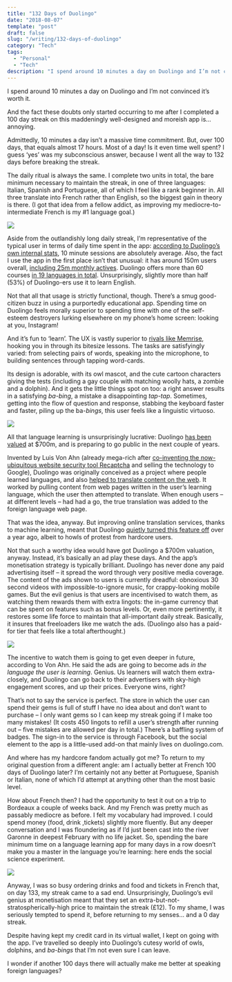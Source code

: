 ```yaml
---
title: "132 Days of Duolingo"
date: "2018-08-07"
template: "post"
draft: false
slug: "/writing/132-days-of-duolingo"
category: "Tech"
tags:
  - "Personal"
  - "Tech"
description: "I spend around 10 minutes a day on Duolingo and I’m not convinced it’s worth it. And the fact these doubts only started occurring to me after I completed a 100 day streak on this maddeningly well-designed and moreish app is… annoying."
---
```


I spend around 10 minutes a day on Duolingo and I’m not convinced it’s worth it.

And the fact these doubts only started occurring to me after I completed a 100 day streak on this maddeningly well-designed and moreish app is… annoying.

Admittedly, 10 minutes a day isn’t a massive time commitment. But, over 100 days, that equals almost 17 hours. Most of a day! Is it even time well spent? I guess ‘yes’ was my subconscious answer, because I went all the way to 132 days before breaking the streak.

The daily ritual is always the same. I complete two units in total, the bare minimum necessary to maintain the streak, in one of three languages: Italian, Spanish and Portuguese, all of which I feel like a rank beginner in. All three translate into French rather than English, so the biggest gain in theory is there. (I got that idea from a fellow addict, as improving my mediocre-to-intermediate French is my #1 language goal.)

![](/media/132-days-of-duolingo-1.png)

Aside from the outlandishly long daily streak, I’m representative of the typical user in terms of daily time spent in the app: [according to Duolingo’s own internal stats](http://sponsorships.duolingo.com/), 10 minute sessions are absolutely average. Also, the fact I use the app in the first place isn’t that unusual: it has around 150m users overall, [including 25m monthly actives](https://techcrunch.com/2017/07/25/duolingo-raises-25m-at-a-700m-valuation/?ncid=rss&guccounter=1). Duolingo offers more than 60 courses [in 19 languages in total](http://making.duolingo.com/for-which-courses-do-students-make-the-most-progress). Unsurprisingly, slightly more than half (53%) of Duolingo-ers use it to learn English.

Not that all that usage is strictly functional, though. There’s a smug good-citizen buzz in using a purportedly educational app. Spending time on Duolingo feels morally superior to spending time with one of the self-esteem destroyers lurking elsewhere on my phone’s home screen: looking at you, Instagram!

And it’s fun to ‘learn’. The UX is vastly superior to [rivals like Memrise](https://www.memrise.com), hooking you in through its bitesize lessons. The tasks are satisfyingly varied: from selecting pairs of words, speaking into the microphone, to building sentences through tapping word-cards.

Its design is adorable, with its owl mascot, and the cute cartoon characters giving the tests (including a gay couple with matching woolly hats, a zombie and a dolphin). And it gets the little things spot on too: a right answer results in a satisfying *ba-bing*, a mistake a disappointing *tap-tap*. Sometimes, getting into the flow of question and response, stabbing the keyboard faster and faster, piling up the ba-*bings*, this user feels like a linguistic virtuoso.

![](/media/132-days-of-duolingo-2.jpg)

All that language learning is unsurprisingly lucrative: Duolingo [has been valued](http://uk.businessinsider.com/duolingo-luis-von-ahn-2018-4?utm_source=feedly&utm_medium=referral&r=US&IR=T) at $700m, and is preparing to go public in the next couple of years.

Invented by Luis Von Ahn (already mega-rich after [co-inventing the now-ubiquitous website security tool Recaptcha](https://en.wikipedia.org/wiki/ReCAPTCHA) and selling the technology to Google), Duolingo was originally conceived as a project where people learned languages, and also [helped to translate content on the web](https://www.newscientist.com/article/mg21328476.200-learn-a-language-translate-the-web/). It worked by pulling content from web pages written in the user’s learning language, which the user then attempted to translate. When enough users – at different levels – had had a go, the true translation was added to the foreign language web page.

That was the idea, anyway. But improving online translation services, thanks to machine learning, meant that Duolingo [quietly turned this feature off](https://forum.duolingo.com/comment/20364950) over a year ago, albeit to howls of protest from hardcore users.

Not that such a worthy idea would have got Duolingo a $700m valuation, anyway. Instead, it’s basically an ad play these days. And the app’s monetisation strategy is typically brilliant. Duolingo has never done any paid advertising itself – it spread the word through very positive media coverage. The content of the ads shown to users is currently dreadful: obnoxious 30 second videos with impossible-to-ignore music, for crappy-looking mobile games. But the evil genius is that users are incentivised to watch them, as watching them rewards them with extra lingots: the in-game currency that can be spent on features such as bonus levels. Or, even more pertinently, it restores some life force to maintain that all-important daily streak. Basically, it insures that freeloaders like me watch the ads. (Duolingo also has a paid-for tier that feels like a total afterthought.)

![](/media/132-days-of-duolingo-3.jpg)

The incentive to watch them is going to get even deeper in future, according to Von Ahn. He said the ads are going to become ads *in the language the user is learning*. Genius. Us learners will watch them extra-closely, and Duolingo can go back to their advertisers with sky-high engagement scores, and up their prices. Everyone wins, right?

That’s not to say the service is perfect. The store in which the user can spend their gems is full of stuff I have no idea about and don’t want to purchase – I only want gems so I can keep my streak going if I make too many mistakes! (It costs 450 lingots to refill a user’s strength after running out – five mistakes are allowed per day in total.) There’s a baffling system of badges. The sign-in to the service is through Facebook, but the social element to the app is a little-used add-on that mainly lives on duolingo.com.

And where has my hardcore fandom actually got me? To return to my original question from a different angle: am I actually better at French 100 days of Duolingo later? I’m certainly not any better at Portuguese, Spanish or Italian, none of which I’d attempt at anything other than the most basic level.

How about French then? I had the opportunity to test it out on a trip to Bordeaux a couple of weeks back. And my French was pretty much as passably mediocre as before. I felt my vocabulary had improved. I could spend money (food, drink ,tickets) slightly more fluently. But any deeper conversation and I was floundering as if I’d just been cast into the river Garonne in deepest February with no life jacket. So, spending the bare minimum time on a language learning app for many days in a row doesn’t make you a master in the language you’re learning: here ends the social science experiment.

![](/media/132-days-of-duolingo-4.png)

Anyway, I was so busy ordering drinks and food and tickets in French that, on day 133, my streak came to a sad end. Unsurprisingly, Duolingo’s evil genius at monetisation meant that they set an extra-but-not-stratospherically-high price to maintain the streak (£12). To my shame, I was seriously tempted to spend it, before returning to my senses… and a 0 day streak.

Despite having kept my credit card in its virtual wallet, I kept on going with the app. I’ve travelled so deeply into Duolingo’s cutesy world of owls, dolphins, and *ba-bings* that I’m not even sure I can leave.

I wonder if another 100 days there will actually make me better at speaking foreign languages?
